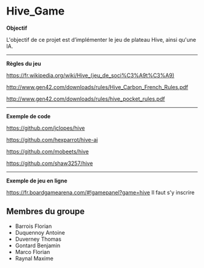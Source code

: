 # Hive_Game

**Objectif**

L'objectif de ce projet est d’implémenter le jeu de plateau Hive, ainsi qu'une IA.

***

**Règles du jeu**

https://fr.wikipedia.org/wiki/Hive_(jeu_de_soci%C3%A9t%C3%A9)

http://www.gen42.com/downloads/rules/Hive_Carbon_French_Rules.pdf

http://www.gen42.com/downloads/rules/hive_pocket_rules.pdf

***

**Exemple de code**

https://github.com/jclopes/hive

https://github.com/hexparrot/hive-ai

https://github.com/mobeets/hive

https://github.com/shaw3257/hive

***

**Exemple de jeu en ligne**

https://fr.boardgamearena.com/#!gamepanel?game=hive  Il faut s'y inscrire


## Membres du groupe

* Barrois Florian
* Duquennoy Antoine
* Duverney Thomas
* Gontard Benjamin
* Marco Florian
* Raynal Maxime
